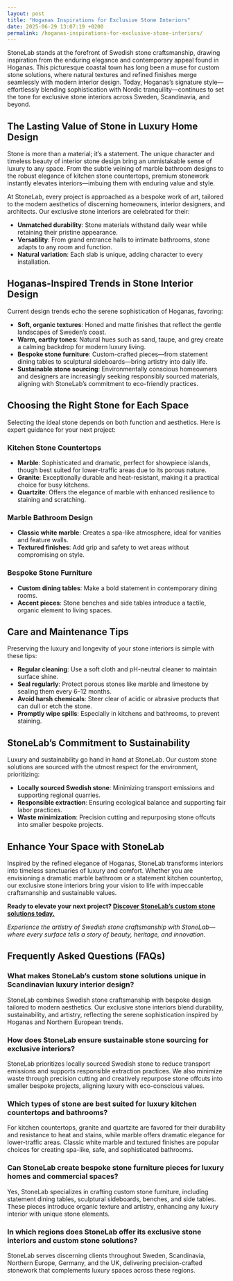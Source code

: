 ```yaml
---
layout: post
title: "Hoganas Inspirations for Exclusive Stone Interiors"
date: 2025-06-29 13:07:19 +0200
permalink: /hoganas-inspirations-for-exclusive-stone-interiors/
---
```

StoneLab stands at the forefront of Swedish stone craftsmanship, drawing inspiration from the enduring elegance and contemporary appeal found in Hoganas. This picturesque coastal town has long been a muse for custom stone solutions, where natural textures and refined finishes merge seamlessly with modern interior design. Today, Hoganas’s signature style—effortlessly blending sophistication with Nordic tranquility—continues to set the tone for exclusive stone interiors across Sweden, Scandinavia, and beyond.

## The Lasting Value of Stone in Luxury Home Design

Stone is more than a material; it’s a statement. The unique character and timeless beauty of interior stone design bring an unmistakable sense of luxury to any space. From the subtle veining of marble bathroom designs to the robust elegance of kitchen stone countertops, premium stonework instantly elevates interiors—imbuing them with enduring value and style.

At StoneLab, every project is approached as a bespoke work of art, tailored to the modern aesthetics of discerning homeowners, interior designers, and architects. Our exclusive stone interiors are celebrated for their:

- **Unmatched durability**: Stone materials withstand daily wear while retaining their pristine appearance.
- **Versatility**: From grand entrance halls to intimate bathrooms, stone adapts to any room and function.
- **Natural variation**: Each slab is unique, adding character to every installation.

## Hoganas-Inspired Trends in Stone Interior Design

Current design trends echo the serene sophistication of Hoganas, favoring:

- **Soft, organic textures**: Honed and matte finishes that reflect the gentle landscapes of Sweden’s coast.
- **Warm, earthy tones**: Natural hues such as sand, taupe, and grey create a calming backdrop for modern luxury living.
- **Bespoke stone furniture**: Custom-crafted pieces—from statement dining tables to sculptural sideboards—bring artistry into daily life.
- **Sustainable stone sourcing**: Environmentally conscious homeowners and designers are increasingly seeking responsibly sourced materials, aligning with StoneLab’s commitment to eco-friendly practices.

## Choosing the Right Stone for Each Space

Selecting the ideal stone depends on both function and aesthetics. Here is expert guidance for your next project:

### Kitchen Stone Countertops

- **Marble**: Sophisticated and dramatic, perfect for showpiece islands, though best suited for lower-traffic areas due to its porous nature.
- **Granite**: Exceptionally durable and heat-resistant, making it a practical choice for busy kitchens.
- **Quartzite**: Offers the elegance of marble with enhanced resilience to staining and scratching.

### Marble Bathroom Design

- **Classic white marble**: Creates a spa-like atmosphere, ideal for vanities and feature walls.
- **Textured finishes**: Add grip and safety to wet areas without compromising on style.

### Bespoke Stone Furniture

- **Custom dining tables**: Make a bold statement in contemporary dining rooms.
- **Accent pieces**: Stone benches and side tables introduce a tactile, organic element to living spaces.

## Care and Maintenance Tips

Preserving the luxury and longevity of your stone interiors is simple with these tips:

- **Regular cleaning**: Use a soft cloth and pH-neutral cleaner to maintain surface shine.
- **Seal regularly**: Protect porous stones like marble and limestone by sealing them every 6–12 months.
- **Avoid harsh chemicals**: Steer clear of acidic or abrasive products that can dull or etch the stone.
- **Promptly wipe spills**: Especially in kitchens and bathrooms, to prevent staining.

## StoneLab’s Commitment to Sustainability

Luxury and sustainability go hand in hand at StoneLab. Our custom stone solutions are sourced with the utmost respect for the environment, prioritizing:

- **Locally sourced Swedish stone**: Minimizing transport emissions and supporting regional quarries.
- **Responsible extraction**: Ensuring ecological balance and supporting fair labor practices.
- **Waste minimization**: Precision cutting and repurposing stone offcuts into smaller bespoke projects.

## Enhance Your Space with StoneLab

Inspired by the refined elegance of Hoganas, StoneLab transforms interiors into timeless sanctuaries of luxury and comfort. Whether you are envisioning a dramatic marble bathroom or a statement kitchen countertop, our exclusive stone interiors bring your vision to life with impeccable craftsmanship and sustainable values.

**Ready to elevate your next project? [Discover StoneLab’s custom stone solutions today.](https://stonelab.se/)**

*Experience the artistry of Swedish stone craftsmanship with StoneLab—where every surface tells a story of beauty, heritage, and innovation.*

## Frequently Asked Questions (FAQs)

### What makes StoneLab’s custom stone solutions unique in Scandinavian luxury interior design?

StoneLab combines Swedish stone craftsmanship with bespoke design tailored to modern aesthetics. Our exclusive stone interiors blend durability, sustainability, and artistry, reflecting the serene sophistication inspired by Hoganas and Northern European trends.

### How does StoneLab ensure sustainable stone sourcing for exclusive interiors?

StoneLab prioritizes locally sourced Swedish stone to reduce transport emissions and supports responsible extraction practices. We also minimize waste through precision cutting and creatively repurpose stone offcuts into smaller bespoke projects, aligning luxury with eco-conscious values.

### Which types of stone are best suited for luxury kitchen countertops and bathrooms?

For kitchen countertops, granite and quartzite are favored for their durability and resistance to heat and stains, while marble offers dramatic elegance for lower-traffic areas. Classic white marble and textured finishes are popular choices for creating spa-like, safe, and sophisticated bathrooms.

### Can StoneLab create bespoke stone furniture pieces for luxury homes and commercial spaces?

Yes, StoneLab specializes in crafting custom stone furniture, including statement dining tables, sculptural sideboards, benches, and side tables. These pieces introduce organic texture and artistry, enhancing any luxury interior with unique stone elements.

### In which regions does StoneLab offer its exclusive stone interiors and custom stone solutions?

StoneLab serves discerning clients throughout Sweden, Scandinavia, Northern Europe, Germany, and the UK, delivering precision-crafted stonework that complements luxury spaces across these regions.

<script type="application/ld+json">
{
  "@context": "https://schema.org",
  "@type": "BlogPosting",
  "headline": "Hoganas Inspirations for Exclusive Stone Interiors",
  "description": "Explore StoneLab's bespoke Swedish stone craftsmanship inspired by Hoganas, blending custom stone solutions with luxury interior design across Scandinavia and Northern Europe.",
  "author": {
    "@type": "Person",
    "name": "StoneLab"
  },
  "publisher": {
    "@type": "Person",
    "name": "StoneLab"
  },
  "mainEntityOfPage": {
    "@type": "WebPage",
    "@id": "https://stonelab.se/blog/hoganas-inspirations-exclusive-stone-interiors"
  },
  "datePublished": "2024-06-01",
  "dateModified": "2024-06-01",
  "keywords": "StoneLab, custom stone solutions, interior stone design, exclusive stone interiors, Swedish stone craftsmanship, luxury interior materials, kitchen stone countertops, marble bathroom design, bespoke stone furniture, sustainable stone sourcing",
  "inLanguage": "en",
  "url": "https://stonelab.se/blog/hoganas-inspirations-exclusive-stone-interiors"
}
</script>

<script type="application/ld+json">
{
  "@context": "https://schema.org",
  "@type": "FAQPage",
  "mainEntity": [
    {
      "@type": "Question",
      "name": "What makes StoneLab’s custom stone solutions unique in Scandinavian luxury interior design?",
      "acceptedAnswer": {
        "@type": "Answer",
        "text": "StoneLab combines Swedish stone craftsmanship with bespoke design tailored to modern aesthetics. Our exclusive stone interiors blend durability, sustainability, and artistry, reflecting the serene sophistication inspired by Hoganas and Northern European trends."
      }
    },
    {
      "@type": "Question",
      "name": "How does StoneLab ensure sustainable stone sourcing for exclusive interiors?",
      "acceptedAnswer": {
        "@type": "Answer",
        "text": "StoneLab prioritizes locally sourced Swedish stone to reduce transport emissions and supports responsible extraction practices. We also minimize waste through precision cutting and creatively repurpose stone offcuts into smaller bespoke projects, aligning luxury with eco-conscious values."
      }
    },
    {
      "@type": "Question",
      "name": "Which types of stone are best suited for luxury kitchen countertops and bathrooms?",
      "acceptedAnswer": {
        "@type": "Answer",
        "text": "For kitchen countertops, granite and quartzite are favored for their durability and resistance to heat and stains, while marble offers dramatic elegance for lower-traffic areas. Classic white marble and textured finishes are popular choices for creating spa-like, safe, and sophisticated bathrooms."
      }
    },
    {
      "@type": "Question",
      "name": "Can StoneLab create bespoke stone furniture pieces for luxury homes and commercial spaces?",
      "acceptedAnswer": {
        "@type": "Answer",
        "text": "Yes, StoneLab specializes in crafting custom stone furniture, including statement dining tables, sculptural sideboards, benches, and side tables. These pieces introduce organic texture and artistry, enhancing any luxury interior with unique stone elements."
      }
    },
    {
      "@type": "Question",
      "name": "In which regions does StoneLab offer its exclusive stone interiors and custom stone solutions?",
      "acceptedAnswer": {
        "@type": "Answer",
        "text": "StoneLab serves discerning clients throughout Sweden, Scandinavia, Northern Europe, Germany, and the UK, delivering precision-crafted stonework that complements luxury spaces across these regions."
      }
    }
  ]
}
</script>